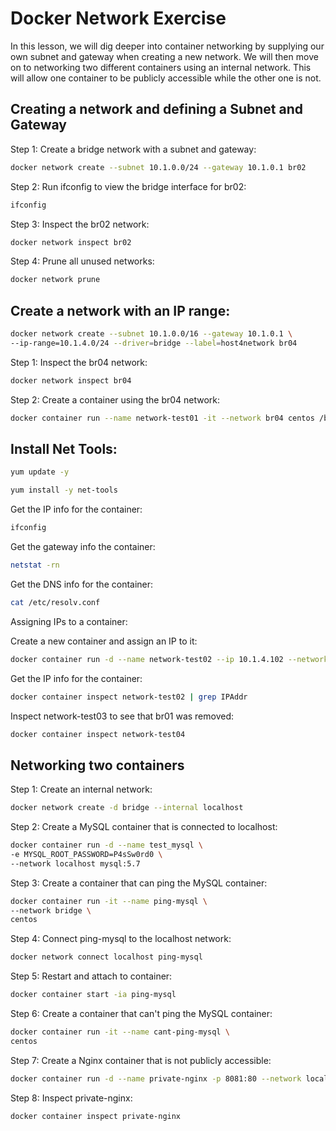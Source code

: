 # Docker Network Exercise

In this lesson, we will dig deeper into container networking by supplying our own subnet and gateway when creating a new network. We will then move on to networking two different containers using an internal network. This will allow one container to be publicly accessible while the other one is not.

## Creating a network and defining a Subnet and Gateway

Step 1: Create a bridge network with a subnet and gateway:

```bash
docker network create --subnet 10.1.0.0/24 --gateway 10.1.0.1 br02
```

Step 2: Run ifconfig to view the bridge interface for br02:

```bash
ifconfig
```

Step 3: Inspect the br02 network:

```bash
docker network inspect br02
```

Step 4: Prune all unused networks:

```bash
docker network prune
```

## Create a network with an IP range:

```bash
docker network create --subnet 10.1.0.0/16 --gateway 10.1.0.1 \
--ip-range=10.1.4.0/24 --driver=bridge --label=host4network br04
```

Step 1: Inspect the br04 network:

```bash
docker network inspect br04
```

Step 2: Create a container using the br04 network:

```bash
docker container run --name network-test01 -it --network br04 centos /bin/bash
```


## Install Net Tools:

```bash
yum update -y
```

```bash
yum install -y net-tools
```


Get the IP info for the container:

```bash
ifconfig
```

Get the gateway info the container:

```bash
netstat -rn
```

Get the DNS info for the container:

```bash
cat /etc/resolv.conf
```


Assigning IPs to a container:


Create a new container and assign an IP to it:


```bash
docker container run -d --name network-test02 --ip 10.1.4.102 --network br04 nginx
```


Get the IP info for the container:

```bash
docker container inspect network-test02 | grep IPAddr
```

Inspect network-test03 to see that br01 was removed:

```bash
docker container inspect network-test04
```

## Networking two containers

Step 1: Create an internal network:

```bash
docker network create -d bridge --internal localhost
```

Step 2: Create a MySQL container that is connected to localhost:

```bash
docker container run -d --name test_mysql \
-e MYSQL_ROOT_PASSWORD=P4sSw0rd0 \
--network localhost mysql:5.7
```

Step 3: Create a container that can ping the MySQL container:

```bash
docker container run -it --name ping-mysql \
--network bridge \
centos
```

Step 4: Connect ping-mysql to the localhost network:

```bash
docker network connect localhost ping-mysql
```

Step 5: Restart and attach to container:

```bash
docker container start -ia ping-mysql
```

Step 6: Create a container that can't ping the MySQL container:

```bash
docker container run -it --name cant-ping-mysql \
centos
```

Step 7: Create a Nginx container that is not publicly accessible:

```bash
docker container run -d --name private-nginx -p 8081:80 --network localhost nginx
```

Step 8: Inspect private-nginx:

```bash
docker container inspect private-nginx
```